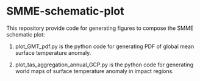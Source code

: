 # SMME-schematic-plot
This repository provide code for generating figures to compose the SMME schematic plot:

1. plot_GMT_pdf.py is the python code for generating PDF of global mean surface temperature anomaly.

2. plot_tas_aggregation_annual_GCP.py is the python code for generating world maps of surface temperature anomaly in impact regions.
